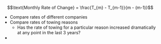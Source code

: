  $$\text{Monthly Rate of Change} = \frac{T_{m} - T_{m-1}}{m - (m-1)}$$
 - Compare rates of different companies
 - Compare rates of towing reasons
	 - Has the rate of towing for a particular reason increased dramatically at any point in the last 3 years?
 - 